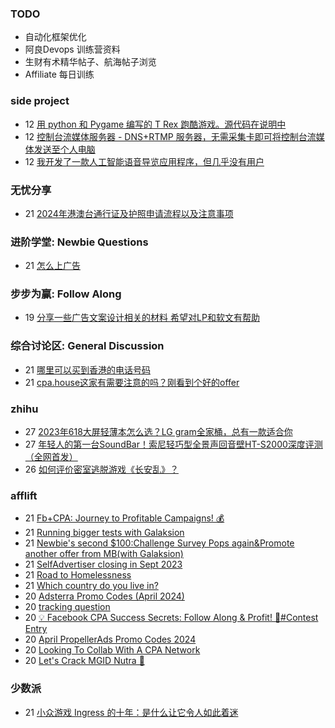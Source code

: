 ### TODO
-  自动化框架优化
-  阿良Devops 训练营资料
-  生财有术精华帖子、航海帖子浏览
-  Affiliate 每日训练

### side project
<!-- sideproject:START -->
-  12 [用 python 和 Pygame 编写的 T Rex 跑酷游戏。源代码在说明中](https://www.youtube.com/watch?v=pZySIXSelCA)
-  12 [控制台流媒体服务器 - DNS+RTMP 服务器，无需采集卡即可将控制台流媒体发送至个人电脑](https://github.com/Aioros/console-streaming-server)
-  12 [我开发了一款人工智能语音导览应用程序，但几乎没有用户](https://www.reddit.com/r/SideProject/comments/18gpp0e/ive_built_an_ai_audio_tour_app_but_have_almost_no/)<!-- sideproject:END -->


### 无忧分享
<!-- ruyo:START -->
-  21 [2024年港澳台通行证及护照申请流程以及注意事项](https://51.ruyo.net/18654.html)<!-- ruyo:END -->

### 进阶学堂: Newbie Questions
<!-- advertcn1:START -->
-  21 [怎么上广告](https://www.advertcn.com/thread-114761-1-1.html)<!-- advertcn1:END -->

### 步步为赢: Follow Along
<!-- advertcn2:START -->
-  19 [分享一些广告文案设计相关的材料 希望对LP和软文有帮助](https://www.advertcn.com/thread-114753-1-1.html)<!-- advertcn2:END -->

### 综合讨论区: General Discussion
<!-- advertcn3:START -->
-  21 [哪里可以买到香港的电话号码](https://www.advertcn.com/thread-114763-1-1.html)
-  21 [cpa.house这家有需要注意的吗？刚看到个好的offer](https://www.advertcn.com/thread-114762-1-1.html)<!-- advertcn3:END -->


### zhihu
<!-- zhihu:START -->
-  27 [2023年618大屏轻薄本怎么选？LG gram全家桶，总有一款适合你](http://zhuanlan.zhihu.com/p/632641888?utm_campaign=rss&utm_medium=rss&utm_source=rss&utm_content=title)
-  27 [年轻人的第一台SoundBar！索尼轻巧型全景声回音壁HT-S2000深度评测（全网首发）](http://zhuanlan.zhihu.com/p/630990296?utm_campaign=rss&utm_medium=rss&utm_source=rss&utm_content=title)
-  26 [如何评价密室逃脱游戏《长安乱》？](http://www.zhihu.com/question/563950552/answer/3045961312?utm_campaign=rss&utm_medium=rss&utm_source=rss&utm_content=title)<!-- zhihu:END -->

### afflift
<!-- afflift:START -->
-  21 [Fb+CPA: Journey to Profitable Campaigns! 💰](https://afflift.com/f/threads/fb-cpa-journey-to-profitable-campaigns-%F0%9F%92%B0.12907/)
-  21 [Running bigger tests with Galaksion](https://afflift.com/f/threads/running-bigger-tests-with-galaksion.12711/)
-  21 [Newbie&#39;s second $100:Challenge Survey Pops again&amp;Promote another offer from MB&lpar;with Galaksion&rpar;](https://afflift.com/f/threads/newbies-second-100-challenge-survey-pops-again-promote-another-offer-from-mb-with-galaksion.13010/)
-  21 [SelfAdvertiser closing in Sept 2023](https://afflift.com/f/threads/selfadvertiser-closing-in-sept-2023.11544/)
-  21 [Road to Homelessness](https://afflift.com/f/threads/road-to-homelessness.12858/)
-  21 [Which country do you live in?](https://afflift.com/f/threads/which-country-do-you-live-in.65/)
-  20 [Adsterra Promo Codes &lpar;April 2024&rpar;](https://afflift.com/f/threads/adsterra-promo-codes-april-2024.12961/)
-  20 [tracking question](https://afflift.com/f/threads/tracking-question.13012/)
-  20 [💡 Facebook CPA Success Secrets: Follow Along &amp; Profit! 💸#Contest Entry](https://afflift.com/f/threads/%F0%9F%92%A1-facebook-cpa-success-secrets-follow-along-profit-%F0%9F%92%B8-contest-entry.12886/)
-  20 [April PropellerAds Promo Codes 2024](https://afflift.com/f/threads/april-propellerads-promo-codes-2024.12926/)
-  20 [Looking To Collab With A CPA Network](https://afflift.com/f/threads/looking-to-collab-with-a-cpa-network.13011/)
-  20 [Let&#39;s Crack MGID Nutra 🚀](https://afflift.com/f/threads/lets-crack-mgid-nutra-%F0%9F%9A%80.12967/)<!-- afflift:END -->

### 少数派
<!-- sspai:START -->
-  21 [小众游戏 Ingress 的十年：是什么让它令人如此着迷](https://sspai.com/prime/story/ingress-ten-years)<!-- sspai:END -->
